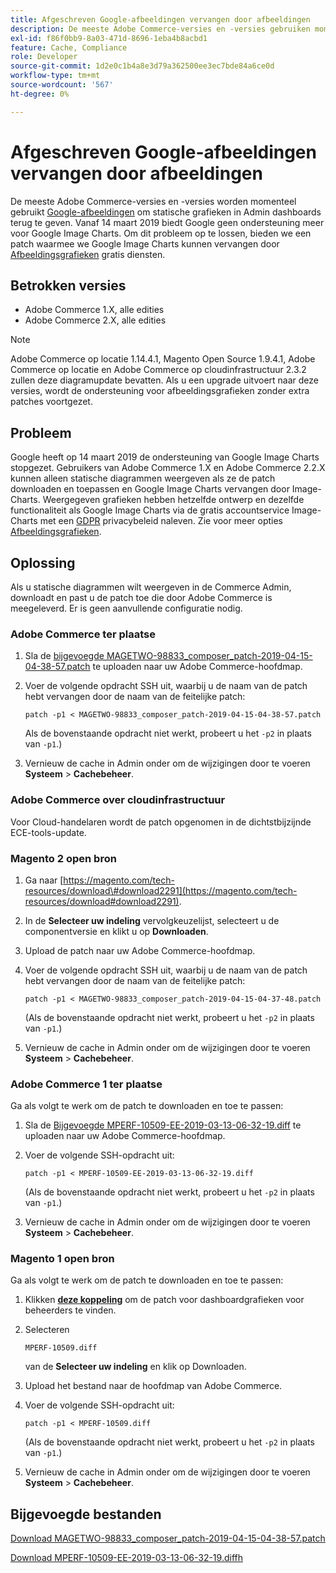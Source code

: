 ```yaml
---
title: Afgeschreven Google-afbeeldingen vervangen door afbeeldingen
description: De meeste Adobe Commerce-versies en -versies gebruiken momenteel [Google Image Charts] (https://developers.google.com/chart/image/) om statische diagrammen te renderen in Admin-dashboards. Vanaf 14 maart 2019 biedt Google geen ondersteuning meer voor Google Image Charts. Om dit probleem op te lossen, bieden we een patch waarmee we Google Image Charts kunnen vervangen door de gratis service [Image-Charts](https://www.image-charts.com/).
exl-id: f86f0bb9-8a03-471d-8696-1eba4b8acbd1
feature: Cache, Compliance
role: Developer
source-git-commit: 1d2e0c1b4a8e3d79a362500ee3ec7bde84a6ce0d
workflow-type: tm+mt
source-wordcount: '567'
ht-degree: 0%

---
```


# Afgeschreven Google-afbeeldingen vervangen door afbeeldingen

De meeste Adobe Commerce-versies en -versies worden momenteel gebruikt [Google-afbeeldingen](https://developers.google.com/chart/image/) om statische grafieken in Admin dashboards terug te geven. Vanaf 14 maart 2019 biedt Google geen ondersteuning meer voor Google Image Charts. Om dit probleem op te lossen, bieden we een patch waarmee we Google Image Charts kunnen vervangen door [Afbeeldingsgrafieken](https://www.image-charts.com/) gratis diensten.

## Betrokken versies

* Adobe Commerce 1.X, alle edities
* Adobe Commerce 2.X, alle edities

>[!NOTE]
>
>Adobe Commerce op locatie 1.14.4.1, Magento Open Source 1.9.4.1, Adobe Commerce op locatie en Adobe Commerce op cloudinfrastructuur 2.3.2 zullen deze diagramupdate bevatten. Als u een upgrade uitvoert naar deze versies, wordt de ondersteuning voor afbeeldingsgrafieken zonder extra patches voortgezet.

## Probleem

Google heeft op 14 maart 2019 de ondersteuning van Google Image Charts stopgezet. Gebruikers van Adobe Commerce 1.X en Adobe Commerce 2.2.X kunnen alleen statische diagrammen weergeven als ze de patch downloaden en toepassen en Google Image Charts vervangen door Image-Charts. Weergegeven grafieken hebben hetzelfde ontwerp en dezelfde functionaliteit als Google Image Charts via de gratis accountservice Image-Charts met een [GDPR](https://www.image-charts.com/data-processing-addendum.html) privacybeleid naleven. Zie voor meer opties [Afbeeldingsgrafieken](https://www.image-charts.com/).

## Oplossing

Als u statische diagrammen wilt weergeven in de Commerce Admin, downloadt en past u de patch toe die door Adobe Commerce is meegeleverd. Er is geen aanvullende configuratie nodig.

### Adobe Commerce ter plaatse

1. Sla de [bijgevoegde MAGETWO-98833\_composer\_patch-2019-04-15-04-38-57.patch](assets/MAGETWO-98833_composer_patch-2019-04-15-04-38-57.patch.zip) te uploaden naar uw Adobe Commerce-hoofdmap.
1. Voer de volgende opdracht SSH uit, waarbij u de naam van de patch hebt vervangen door de naam van de feitelijke patch:

   ```git
   patch -p1 < MAGETWO-98833_composer_patch-2019-04-15-04-38-57.patch
   ```

   Als de bovenstaande opdracht niet werkt, probeert u het `-p2` in plaats van `-p1`.)

1. Vernieuw de cache in Admin onder om de wijzigingen door te voeren **Systeem** > **Cachebeheer**.

### Adobe Commerce over cloudinfrastructuur

Voor Cloud-handelaren wordt de patch opgenomen in de dichtstbijzijnde ECE-tools-update.

### Magento 2 open bron

1. Ga naar [https://magento.com/tech-resources/download\#download2291](https://magento.com/tech-resources/download#download2291).
1. In de **Selecteer uw indeling** vervolgkeuzelijst, selecteert u de componentversie en klikt u op **Downloaden**.
1. Upload de patch naar uw Adobe Commerce-hoofdmap.
1. Voer de volgende opdracht SSH uit, waarbij u de naam van de patch hebt vervangen door de naam van de feitelijke patch:

   ```git
   patch -p1 < MAGETWO-98833_composer_patch-2019-04-15-04-37-48.patch
   ```

   (Als de bovenstaande opdracht niet werkt, probeert u het `-p2` in plaats van `-p1`.)

1. Vernieuw de cache in Admin onder om de wijzigingen door te voeren **Systeem** > **Cachebeheer**.

### Adobe Commerce 1 ter plaatse

Ga als volgt te werk om de patch te downloaden en toe te passen:

1. Sla de [Bijgevoegde MPERF-10509-EE-2019-03-13-06-32-19.diff](assets/MPERF-10509-EE-2019-03-13-06-32-19.diff.zip) te uploaden naar uw Adobe Commerce-hoofdmap.
1. Voer de volgende SSH-opdracht uit:

   ```git
   patch -p1 < MPERF-10509-EE-2019-03-13-06-32-19.diff
   ```

   (Als de bovenstaande opdracht niet werkt, probeert u het `-p2` in plaats van `-p1`.)

1. Vernieuw de cache in Admin onder om de wijzigingen door te voeren **Systeem** > **Cachebeheer**.

### Magento 1 open bron

Ga als volgt te werk om de patch te downloaden en toe te passen:

1. Klikken [**deze koppeling**](https://magento.com/tech-resources/download#download2283) om de patch voor dashboardgrafieken voor beheerders te vinden.
1. Selecteren

   ```git
   MPERF-10509.diff
   ```

   van de **Selecteer uw indeling** en klik op Downloaden.

1. Upload het bestand naar de hoofdmap van Adobe Commerce.
1. Voer de volgende SSH-opdracht uit:

   ```git
   patch -p1 < MPERF-10509.diff
   ```

   (Als de bovenstaande opdracht niet werkt, probeert u het `-p2` in plaats van `-p1`.)

1. Vernieuw de cache in Admin onder om de wijzigingen door te voeren **Systeem** > **Cachebeheer**.

## Bijgevoegde bestanden

[Download MAGETWO-98833_composer_patch-2019-04-15-04-38-57.patch](assets/MAGETWO-98833_composer_patch-2019-04-15-04-38-57.patch)

[Download MPERF-10509-EE-2019-03-13-06-32-19.diffh](assets/MPERF-10509-EE-2019-03-13-06-32-19.diff)
